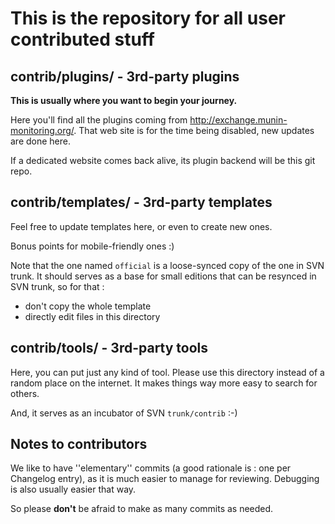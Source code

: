 # This is the repository for all user contributed stuff

## contrib/plugins/ - 3rd-party plugins

**This is usually where you want to begin your journey.**

Here you'll find all the plugins coming from http://exchange.munin-monitoring.org/. 
That web site is for the time being disabled, new updates are done here.

If a dedicated website comes back alive, its plugin backend will be this git repo.

## contrib/templates/ -  3rd-party templates

Feel free to update templates here, or even to create new ones.

Bonus points for mobile-friendly ones :)

Note that the one named `official` is a loose-synced copy of the one in SVN trunk. 
It should serves as a base for small editions that can be resynced in SVN trunk, so for that : 

* don't copy the whole template
* directly edit files in this directory

## contrib/tools/ - 3rd-party tools

Here, you can put just any kind of tool. Please use this directory instead of a random place on the internet. 
It makes things way more easy to search for others.

And, it serves as an incubator of SVN `trunk/contrib` :-)

## Notes to contributors

We like to have ''elementary'' commits (a good rationale is : one per Changelog entry), as it is much easier to manage for reviewing. Debugging is also usually easier that way.

So please **don't** be afraid to make as many commits as needed.
